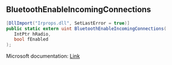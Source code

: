 ## BluetoothEnableIncomingConnections

```csharp
[DllImport("Irprops.dll", SetLastError = true)]
public static extern uint BluetoothEnableIncomingConnections(
   IntPtr hRadio,
   bool fEnabled
);
```

Microsoft documentation: [Link](https://docs.microsoft.com/en-us/windows/win32/api/bluetoothapis/nf-bluetoothapis-bluetoothenableincomingconnections)
